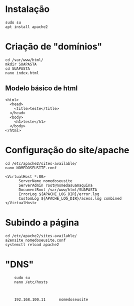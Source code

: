 # Instalação 
    sudo su
    apt install apache2 
    
# Criação de "domínios"
    cd /var/www/html/
    mkdir SUAPASTA
    cd SUAPASTA 
    nano index.html
    
## Modelo básico de html
    <html>
      <head>
        <title>teste</title>
      </head>
      <body>
        <h1>teste</h1>
      </body>
    </html>

# Configuração do site/apache 
    cd /etc/apache2/sites-available/
    nano NOMEDOSEUSITE.conf
   
    <VirtualHost *:80>
          ServerName nomedoseusite
          ServerAdmin root@nomedasuamaquina
          DocumentRoot /var/www/html/SUAPASTA
          ErrorLog ${APACHE_LOG_DIR}/error.log
          CustomLog ${APACHE_LOG_DIR}/acess.log combined
    </VirtualHost>
    
 
 # Subindo a página
    cd /etc/apache2/sites-available/
    a2ensite nomedoseusite.conf
    systemctl reload apache2
 
 # "DNS" 
        sudo su
        nano /etc/hosts
        
        
        
        192.168.100.11      nomedoseusite
